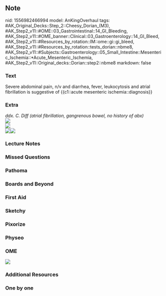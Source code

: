 ## Note
nid: 1556982466994
model: AnKingOverhaul
tags: #AK_Original_Decks::Step_2::Cheesy_Dorian_(M3), #AK_Step2_v11::#OME::03_Gastrointestinal::14_GI_Bleeding, #AK_Step2_v11::#OME_banner::Clinical::03_Gastroenterology::14_GI_Bleed, #AK_Step2_v11::#Resources_by_rotation::IM::ome::gi::gi_bleed, #AK_Step2_v11::#Resources_by_rotation::tests_dorian::nbme8, #AK_Step2_v11::#Subjects::Gastroenterology::05_Small_Intestine::Mesenteric_Ischemia::*Acute_Mesenteric_Ischemia, #AK_Step2_v11::Original_decks::Dorian::step2::nbme8
markdown: false

### Text
Severe abdominal pain, n/v and diarrhea, fever, leukocytosis and atrial fibrillation is suggestive of {{c1::acute mesenteric ischemia::diagnosis}}

### Extra
<div>
  <div>
    <i>ddx. C. Diff (atrial fibrillation, gangrenous bowel, no
    history of abx)</i>
  </div>
  <div>
    <i><img src="paste-215457034403841.jpg"></i>
  </div>
  <div><img src="ami.png"></div>
  <div>
    <i><span style=""><img src=
    "paste-1427376546250753.jpg"></span><img src=
    "paste-169943265968129.jpg"></i>
  </div>
</div>

### Lecture Notes


### Missed Questions


### Pathoma


### Boards and Beyond


### First Aid


### Sketchy


### Pixorize


### Physeo


### OME
<div class="ome-widget">
  <a href=
  "https://onlinemeded.org/spa/gastroenterology/gi-bleed/acquire?ref=anki">
  <img src="_OME_AnkiFlashcards_Lesson_5.png"></a>
</div>

### Additional Resources


### One by one

